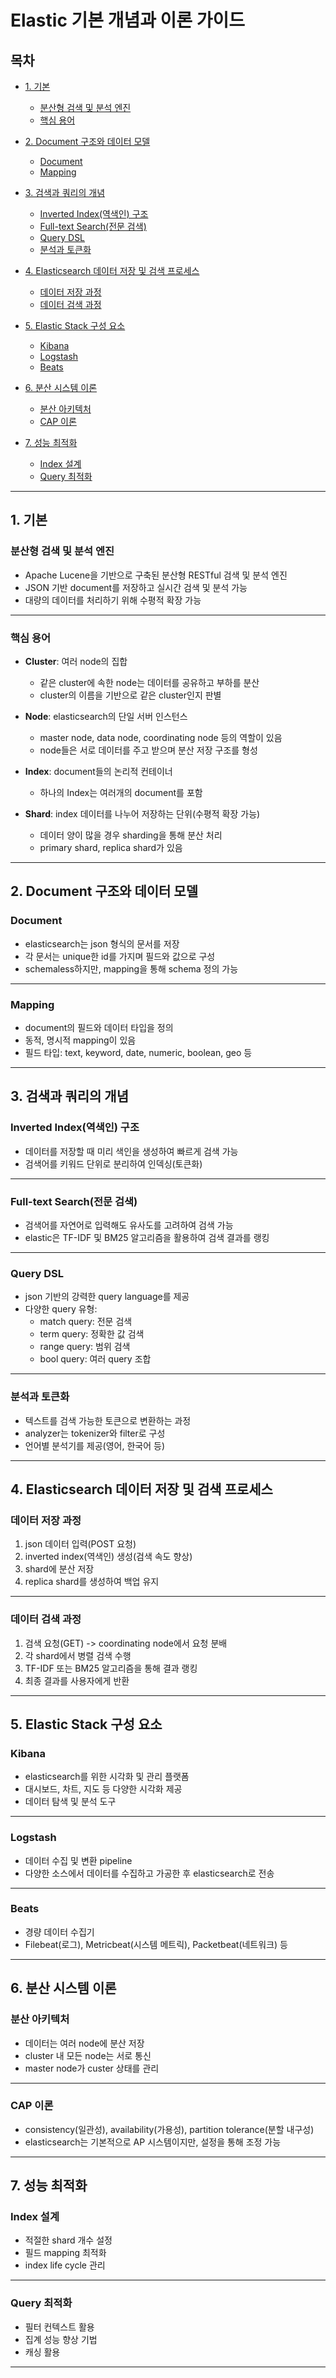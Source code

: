# Elastic 기본 개념과 이론 가이드

## 목차

- [1. 기본](#1-기본)
  - [분산형 검색 및 분석 엔진](#분산형-검색-및-분석-엔진)
  - [핵심 용어](#핵심-용어)

- [2. Document 구조와 데이터 모델](#2-Document-구조와-데이터-모델)
  - [Document](#Document)
  - [Mapping](#Mapping)

- [3. 검색과 쿼리의 개념](#3-검색과-쿼리의-개념)
  - [Inverted Index(역색인) 구조](#Inverted-Index(역색인)-구조)
  - [Full-text Search(전문 검색)](#Full-text-Search(전문-검색))
  - [Query DSL](#Query-DSL)
  - [분석과 토큰화](#분석과-토큰화)

- [4. Elasticsearch 데이터 저장 및 검색 프로세스](#4-Elasticsearch-데이터-저장-및-검색-프로세스)
  - [데이터 저장 과정](#데이터-저장-과정)
  - [데이터 검색 과정](#데이터-검색-과정)

- [5. Elastic Stack 구성 요소](#5-Elastic-Stack-구성-요소)
  - [Kibana](#Kibana)
  - [Logstash](#Logstash)
  - [Beats](#Beats)

- [6. 분산 시스템 이론](#6-분산-시스템-이론)
  - [분산 아키텍처](#분산-아키텍처)
  - [CAP 이론](#CAP-이론)

- [7. 성능 최적화](#7-성능-최적화)
  - [Index 설계](#Index-설계)
  - [Query 최적화](#Query-최적화)

---

## 1. 기본

### 분산형 검색 및 분석 엔진

- Apache Lucene을 기반으로 구축된 분산형 RESTful 검색 및 분석 엔진
- JSON 기반 document를 저장하고 실시간 검색 및 분석 가능
- 대량의 데이터를 처리하기 위해 수평적 확장 가능

---

### 핵심 용어

- **Cluster**: 여러 node의 집합
  - 같은 cluster에 속한 node는 데이터를 공유하고 부하를 분산
  - cluster의 이름을 기반으로 같은 cluster인지 판별

- **Node**: elasticsearch의 단일 서버 인스턴스
  - master node, data node, coordinating node 등의 역할이 있음
  - node들은 서로 데이터를 주고 받으며 분산 저장 구조를 형성

- **Index**: document들의 논리적 컨테이너
  - 하나의 Index는 여러개의 document를 포함

- **Shard**: index 데이터를 나누어 저장하는 단위(수평적 확장 가능)
  - 데이터 양이 많을 경우 sharding을 통해 분산 처리
  - primary shard, replica shard가 있음

---

## 2. Document 구조와 데이터 모델

### Document

- elasticsearch는 json 형식의 문서를 저장
- 각 문서는 unique한 id를 가지며 필드와 값으로 구성
- schemaless하지만, mapping을 통해 schema 정의 가능

---

### Mapping

- document의 필드와 데이터 타입을 정의
- 동적, 명시적 mapping이 있음
- 필드 타입: text, keyword, date, numeric, boolean, geo 등

---

## 3. 검색과 쿼리의 개념

### Inverted Index(역색인) 구조

- 데이터를 저장할 때 미리 색인을 생성하여 빠르게 검색 가능
- 검색어를 키워드 단위로 분리하여 인덱싱(토큰화)

---

### Full-text Search(전문 검색)

- 검색어를 자연어로 입력해도 유사도를 고려하여 검색 가능
- elastic은 TF-IDF 및 BM25 알고리즘을 활용하여 검색 결과를 랭킹

---

### Query DSL

- json 기반의 강력한 query language를 제공
- 다양한 query 유형:
  - match query: 전문 검색
  - term query: 정확한 값 검색
  - range query: 범위 검색
  - bool query: 여러 query 조합

---

### 분석과 토큰화

- 텍스트를 검색 가능한 토큰으로 변환하는 과정
- analyzer는 tokenizer와 filter로 구성
- 언어별 분석기를 제공(영어, 한국어 등)

---

## 4. Elasticsearch 데이터 저장 및 검색 프로세스

### 데이터 저장 과정

1. json 데이터 입력(POST 요청)
2. inverted index(역색인) 생성(검색 속도 향상)
3. shard에 분산 저장
4. replica shard를 생성하여 백업 유지

---

### 데이터 검색 과정

1. 검색 요청(GET) -> coordinating node에서 요청 분배
2. 각 shard에서 병렬 검색 수행
3. TF-IDF 또는 BM25 알고리즘을 통해 결과 랭킹
4. 최종 결과를 사용자에게 반환

---

## 5. Elastic Stack 구성 요소

### Kibana

- elasticsearch를 위한 시각화 및 관리 플랫폼
- 대시보드, 차트, 지도 등 다양한 시각화 제공
- 데이터 탐색 및 분석 도구

---

### Logstash

- 데이터 수집 및 변환 pipeline
- 다양한 소스에서 데이터를 수집하고 가공한 후 elasticsearch로 전송

---

### Beats

- 경량 데이터 수집기
- Filebeat(로그), Metricbeat(시스템 메트릭), Packetbeat(네트워크) 등

---

## 6. 분산 시스템 이론

### 분산 아키텍처

- 데이터는 여러 node에 분산 저장
- cluster 내 모든 node는 서로 통신
- master node가 custer 상태를 관리

---

### CAP 이론

- consistency(일관성), availability(가용성), partition tolerance(분할 내구성)
- elasticsearch는 기본적으로 AP 시스템이지만, 설정을 통해 조정 가능

---

## 7. 성능 최적화

### Index 설계

- 적절한 shard 개수 설정
- 필드 mapping 최적화
- index life cycle 관리

---

### Query 최적화

- 필터 컨텍스트 활용
- 집계 성능 향상 기법
- 캐싱 활용

---